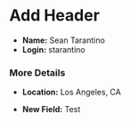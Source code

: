 # Add Header

* **Name:** Sean Tarantino
* **Login:** starantino

### More Details

* **Location:** Los Angeles, CA

* **New Field:** Test
